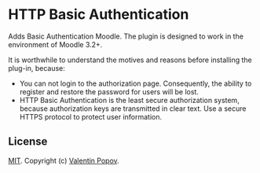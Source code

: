 # HTTP Basic Authentication
Adds Basic Authentication Moodle.
The plugin is designed to work in the environment of Moodle 3.2+.

It is worthwhile to understand the motives and reasons before installing the plug-in, because:
 * You can not login to the authorization page.
Consequently, the ability to register and restore the password for users will be lost.
 * HTTP Basic Authentication is the least secure authorization system, because authorization keys are transmitted in clear text.
Use a secure HTTPS protocol to protect user information.

## License
[MIT](LICENSE.md).
Copyright (c)
[Valentin Popov](mailto:info@valentineus.link).